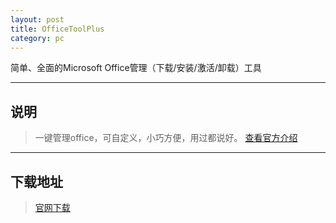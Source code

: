 ```yaml
---
layout: post
title: OfficeToolPlus
category: pc
---
```

简单、全面的Microsoft Office管理（下载/安装/激活/卸载）工具

---

## 说明

> 一键管理office，可自定义，小巧方便，用过都说好。
> [查看官方介绍](https://otp.landian.vip/zh-cn/)

---

## 下载地址
> [官网下载](https://server.lancdn.com/landian/OfficeToolPlus/OTPUpdater.exe)

